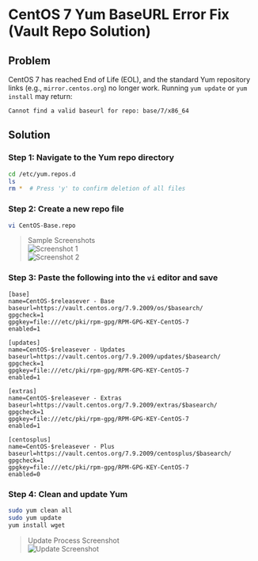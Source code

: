 # CentOS 7 Yum BaseURL Error Fix (Vault Repo Solution)

## Problem
CentOS 7 has reached End of Life (EOL), and the standard Yum repository links (e.g., `mirror.centos.org`) no longer work. Running `yum update` or `yum install` may return:

```
Cannot find a valid baseurl for repo: base/7/x86_64
```

##  Solution

### Step 1: Navigate to the Yum repo directory

```bash
cd /etc/yum.repos.d
ls
rm *  # Press 'y' to confirm deletion of all files
```

### Step 2: Create a new repo file

```bash
vi CentOS-Base.repo
```

>  Sample Screenshots  
> ![Screenshot 1](https://github.com/user-attachments/assets/702ef1e1-0975-4e06-9439-1bc2ec35eba6)  
> ![Screenshot 2](https://github.com/user-attachments/assets/3dc99457-efc0-42f9-9f40-128b6f90cfaa)

### Step 3: Paste the following into the `vi` editor and save

```
[base]
name=CentOS-$releasever - Base
baseurl=https://vault.centos.org/7.9.2009/os/$basearch/
gpgcheck=1
gpgkey=file:///etc/pki/rpm-gpg/RPM-GPG-KEY-CentOS-7
enabled=1

[updates]
name=CentOS-$releasever - Updates
baseurl=https://vault.centos.org/7.9.2009/updates/$basearch/
gpgcheck=1
gpgkey=file:///etc/pki/rpm-gpg/RPM-GPG-KEY-CentOS-7
enabled=1

[extras]
name=CentOS-$releasever - Extras
baseurl=https://vault.centos.org/7.9.2009/extras/$basearch/
gpgcheck=1
gpgkey=file:///etc/pki/rpm-gpg/RPM-GPG-KEY-CentOS-7
enabled=1

[centosplus]
name=CentOS-$releasever - Plus
baseurl=https://vault.centos.org/7.9.2009/centosplus/$basearch/
gpgcheck=1
gpgkey=file:///etc/pki/rpm-gpg/RPM-GPG-KEY-CentOS-7
enabled=0
```

### Step 4: Clean and update Yum

```bash
sudo yum clean all
sudo yum update
yum install wget
```

> Update Process Screenshot  
> ![Update Screenshot](https://github.com/user-attachments/assets/e78a1376-17a4-4f96-8c4c-ebcd2d234b66)
